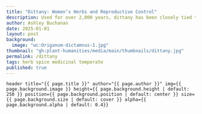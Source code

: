 ```yaml
---
title: "Dittany: Women’s Herbs and Reproductive Control"
description: Used for over 2,000 years, dittany has been closely tied to women’s health, especially around menstruation and childbirth. This story explores how historical herbals and recipes reflect women’s knowledge and agency in using this medicinal plant across time.
author: Ashley Buchanan
date: 2025-01-01
layout: post
background:
  image: "wc:Origanum-dictamnus-1.jpg"
thumbnail: "gh:plant-humanities/media/main/thumbnails/dittany.jpg"
permalink: /dittany
tags: herb spice medicinal temperate
published: true
---
```


`header title="{{ page.title }}" author="{{ page.author }}" img={{ page.background.image }} height={{ page.background.height | default: 250 }} position={{ page.background.position | default: center }} size={{ page.background.size | default: cover }} alpha={{ page.background.alpha | default: 0.4}}`
